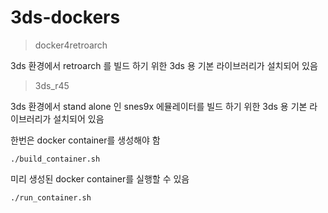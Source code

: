 # 3ds-dockers

> docker4retroarch

3ds 환경에서 retroarch 를 빌드 하기 위한 3ds 용 기본 라이브러리가 설치되어 있음 

> 3ds_r45

3ds 환경에서 stand alone 인 snes9x 에뮬레이터를 빌드 하기 위한 3ds 용 기본 라이브러리가 설치되어 있음 

한번은 docker container를 생성해야 함

    ./build_container.sh

미리 생성된 docker container를 실행할 수 있음

    ./run_container.sh
